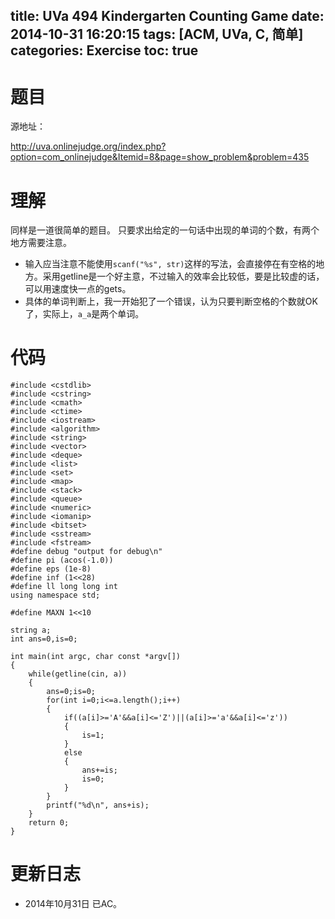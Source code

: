 title: UVa 494 Kindergarten Counting Game
date: 2014-10-31 16:20:15
tags: [ACM, UVa, C, 简单]
categories: Exercise
toc: true
---
# 题目	
源地址：

http://uva.onlinejudge.org/index.php?option=com_onlinejudge&Itemid=8&page=show_problem&problem=435

# 理解
同样是一道很简单的题目。
只要求出给定的一句话中出现的单词的个数，有两个地方需要注意。
- 输入应当注意不能使用`scanf("%s", str)`这样的写法，会直接停在有空格的地方。采用getline是一个好主意，不过输入的效率会比较低，要是比较虚的话，可以用速度快一点的gets。
- 具体的单词判断上，我一开始犯了一个错误，认为只要判断空格的个数就OK了，实际上，`a_a`是两个单词。

<!-- more -->

# 代码
```#include <cstdio>
#include <cstdlib>
#include <cstring>
#include <cmath>
#include <ctime>
#include <iostream>
#include <algorithm>
#include <string>
#include <vector>
#include <deque>
#include <list>
#include <set>
#include <map>
#include <stack>
#include <queue>
#include <numeric>
#include <iomanip>
#include <bitset>
#include <sstream>
#include <fstream>
#define debug "output for debug\n"
#define pi (acos(-1.0))
#define eps (1e-8)
#define inf (1<<28)
#define ll long long int
using namespace std;

#define MAXN 1<<10

string a;
int ans=0,is=0;

int main(int argc, char const *argv[])
{
	while(getline(cin, a))
    {
        ans=0;is=0;
        for(int i=0;i<=a.length();i++)
        {
            if((a[i]>='A'&&a[i]<='Z')||(a[i]>='a'&&a[i]<='z'))
            {
                is=1;
            }
            else
            {
                ans+=is;
                is=0;
            }
        }
        printf("%d\n", ans+is);
    }
	return 0;
}
```
# 更新日志
- 2014年10月31日 已AC。
